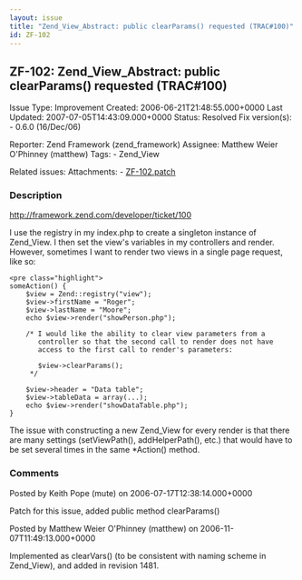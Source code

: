 ```yaml
---
layout: issue
title: "Zend_View_Abstract: public clearParams() requested (TRAC#100)"
id: ZF-102
---
```


ZF-102: Zend\_View\_Abstract: public clearParams() requested (TRAC#100)
-----------------------------------------------------------------------

 Issue Type: Improvement Created: 2006-06-21T21:48:55.000+0000 Last Updated: 2007-07-05T14:43:09.000+0000 Status: Resolved Fix version(s): - 0.6.0 (16/Dec/06)
 
 Reporter:  Zend Framework (zend\_framework)  Assignee:  Matthew Weier O'Phinney (matthew)  Tags: - Zend\_View
 
 Related issues: 
 Attachments: - [ZF-102.patch](/issues/secure/attachment/10064/ZF-102.patch)
 
### Description

<http://framework.zend.com/developer/ticket/100>

I use the registry in my index.php to create a singleton instance of Zend\_View. I then set the view's variables in my controllers and render. However, sometimes I want to render two views in a single page request, like so:

 
    <pre class="highlight">
    someAction() {
        $view = Zend::registry("view");
        $view->firstName = "Roger";
        $view->lastName = "Moore";
        echo $view->render("showPerson.php");
    
        /* I would like the ability to clear view parameters from a
           controller so that the second call to render does not have
           access to the first call to render's parameters:
    
           $view->clearParams();
         */
    
        $view->header = "Data table";
        $view->tableData = array(...);
        echo $view->render("showDataTable.php");
    }


The issue with constructing a new Zend\_View for every render is that there are many settings (setViewPath(), addHelperPath(), etc.) that would have to be set several times in the same \*Action() method.

 

 

### Comments

Posted by Keith Pope (mute) on 2006-07-17T12:38:14.000+0000

Patch for this issue, added public method clearParams()

 

 

Posted by Matthew Weier O'Phinney (matthew) on 2006-11-07T11:49:13.000+0000

Implemented as clearVars() (to be consistent with naming scheme in Zend\_View), and added in revision 1481.

 

 